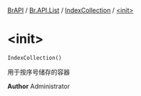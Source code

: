 [BrAPI](../../index.md) / [Br.API.List](../index.md) / [IndexCollection](index.md) / [&lt;init&gt;](./-init-.md)

# &lt;init&gt;

`IndexCollection()`

用于按序号储存的容器

**Author**
Administrator

